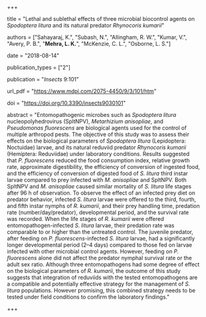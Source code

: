 +++

title = "Lethal and sublethal effects of three microbial biocontrol agents on *Spodoptera litura* and its natural predator *Rhynocoris kumarii*"

authors = ["Sahayaraj, K.", "Subash, N.", "Allingham, R. W.", "Kumar, V.", "Avery, P. B.", "**Mehra, L. K.**", "McKenzie, C. L.", "Osborne, L. S."]

date = "2018-08-14"

publication_types = ["2"]

publication = "*Insects* 9:101"

url_pdf = "https://www.mdpi.com/2075-4450/9/3/101/htm"

doi = "https://doi.org/10.3390/insects9030101"

abstract = "Entomopathogenic microbes such as *Spodoptera litura* nucleopolyhedrovirus (SpltNPV), *Metarhizium anisopliae*, and *Pseudomonas fluorescens* are biological agents used for the control of multiple arthropod pests. The objective of this study was to assess their effects on the biological parameters of *Spodoptera litura* (Lepidoptera: Noctuidae) larvae, and its natural reduviid predator *Rhynocoris kumarii* (Hemiptera: Reduviidae) under laboratory conditions. Results suggested that *P. fluorescens* reduced the food consumption index, relative growth rate, approximate digestibility, the efficiency of conversion of ingested food, and the efficiency of conversion of digested food of *S. litura* third instar larvae compared to prey infected with *M. anisopliae* and SpltNPV. Both SpltNPV and *M. anisopliae* caused similar mortality of *S. litura* life stages after 96 h of observation. To observe the effect of an infected prey diet on predator behavior, infected *S. litura* larvae were offered to the third, fourth, and fifth instar nymphs of *R. kumarii*, and their prey handling time, predation rate (number/day/predator), developmental period, and the survival rate was recorded. When the life stages of *R. kumarii* were offered entomopathogen-infected *S. litura* larvae, their predation rate was comparable to or higher than the untreated control. The juvenile predator, after feeding on *P. fluorescens*-infected *S. litura* larvae, had a significantly longer developmental period (2–4 days) compared to those fed on larvae infected with other microbial control agents. However, feeding on *P. fluorescens* alone did not affect the predator nymphal survival rate or the adult sex ratio. Although three entomopathogens had some degree of effect on the biological parameters of *R. kumarii*, the outcome of this study suggests that integration of reduviids with the tested entomopathogens are a compatible and potentially effective strategy for the management of *S. litura* populations. However promising, this combined strategy needs to be tested under field conditions to confirm the laboratory findings."

+++